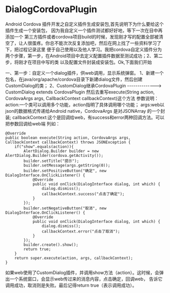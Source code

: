 # DialogCordovaPlugin
Android Cordova 插件开发之自定义插件生成安装包,首先说明下为什么要给这个插件生成一个安装包， 因为我自定义一个插件测试都好好地，等下一次在目中再添加一个
第三方插件或者cordova项目build的时候，发现刚才写的配置全部被清空了，让人很蛋疼。你总不能次次反复添加吧，然后在网上找了一些资料学习了下，把过程记录这里
便于自己使用以及他人学习。我把cordova自定义插件分为两个步骤，第一步，在Android项目中去定义配置插件数据至测试成功；2、第二步，将刚才在项目中写的类
以及配置文件封装成安装包。Ok,下面我们开始

一、第一步：自定义一个dialog插件，供web调用，显示系统弹窗。
  1、新建一个包名，在java/org/apache/cordova目录下新建dialog文件，然后创建CustomDialog的类；
  2、CustomDialog继承CordovaPlugin   --------------> CustomDialog extends CordovaPlugin
  然后去重写execute(String action, CordovaArgs args, CallbackContext callbackContext)这个方法
  参数说明：
     action:一个类可以调用多个功能，action指明了具体调用哪个功能；
     args:web以json的数据格式传递给Android native，CordovaArgs 是对JSONArray 的一个封装;
     callbackContext:这个是回调给web，有success和error两种回调方法。可以把参数回调给web端
  列如：
  
    @Override
    public boolean execute(String action, CordovaArgs args, CallbackContext callbackContext) throws JSONException {
        if("show".equals(action)){
            AlertDialog.Builder builder = new AlertDialog.Builder(cordova.getActivity());
            builder.setTitle("提示");
            builder.setMessage(args.getString(0));
            builder.setPositiveButton("确定", new DialogInterface.OnClickListener() {
                @Override
                public void onClick(DialogInterface dialog, int which) {
                    dialog.dismiss();
                    callbackContext.success("点击了确定");
                }
            });
            builder.setNegativeButton("取消", new DialogInterface.OnClickListener() {
                @Override
                public void onClick(DialogInterface dialog, int which) {
                    dialog.dismiss();
                    callbackContext.error("点击了取消");
                }
            });
            builder.create().show();
            return true;
        }
        return super.execute(action, args, callbackContext);
    }
    
  如果web使用了CustomDialog插件，并调用show方法（action）。这时候，会弹出一个系统窗口，会显示web传过来的消息内容，点击确定，回调web，
  告诉它调用成功，取消则是失败。最后记得return true（表示调用成功）。  
    
    

